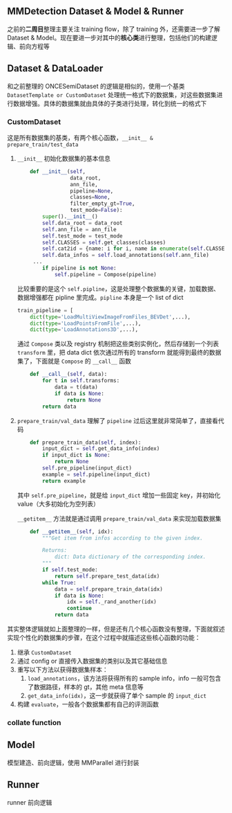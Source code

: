## MMDetection Dataset & Model & Runner

之前的**二周目**整理主要关注 training flow，除了 training 外，还需要进一步了解 Dataset & Model。现在要进一步对其中的**核心类**进行整理，包括他们的构建逻辑、前向方程等

## Dataset & DataLoader

和之前整理的 ONCESemiDataset 的逻辑是相似的，使用一个基类 `DatasetTemplate or CustomDataset` 处理统一格式下的数据集，对这些数据集进行数据增强。具体的数据集就由具体的子类进行处理，转化到统一的格式下

### CustomDataset

这是所有数据集的基类，有两个核心函数，`__init__ & prepare_train/test_data`

1. `__init__` 初始化数据集的基本信息

   ```python
       def __init__(self,
                    data_root,
                    ann_file,
                    pipeline=None,
                    classes=None,
                    filter_empty_gt=True,
                    test_mode=False):
           super().__init__()
           self.data_root = data_root
           self.ann_file = ann_file
           self.test_mode = test_mode
           self.CLASSES = self.get_classes(classes)
           self.cat2id = {name: i for i, name in enumerate(self.CLASSES)}
           self.data_infos = self.load_annotations(self.ann_file)
   		...
           if pipeline is not None:
               self.pipeline = Compose(pipeline)
   ```

   比较重要的是这个 `self.pipline`，这是处理整个数据集的关键，加载数据、数据增强都在 pipline 里完成。`pipline` 本身是一个 list of dict

   ```python
   train_pipeline = [
       dict(type='LoadMultiViewImageFromFiles_BEVDet',...),
       dict(type='LoadPointsFromFile',...),
       dict(type='LoadAnnotations3D',...),
   ```

   通过 `Compose` 类以及 registry 机制把这些类别实例化，然后存储到一个列表 `transform` 里，把 data dict 依次通过所有的 transform 就能得到最终的数据集了，下面就是 `Compose` 的 `__call__` 函数

   ```python
       def __call__(self, data):
           for t in self.transforms:
               data = t(data)
               if data is None:
                   return None
           return data
   ```

2. `prepare_train/val_data` 理解了 `pipeline` 过后这里就非常简单了，直接看代码

   ```python
       def prepare_train_data(self, index):
           input_dict = self.get_data_info(index)
           if input_dict is None:
               return None
           self.pre_pipeline(input_dict)
           example = self.pipeline(input_dict)
           return example
   ```

   其中 `self.pre_pipeline`，就是给 `input_dict` 增加一些固定 key，并初始化 value（大多初始化为空列表）
   
   `__getitem__` 方法就是通过调用 `prepare_train/val_data` 来实现加载数据集
   
   ```python
       def __getitem__(self, idx):
           """Get item from infos according to the given index.
   
           Returns:
               dict: Data dictionary of the corresponding index.
           """
           if self.test_mode:
               return self.prepare_test_data(idx)
           while True:
               data = self.prepare_train_data(idx)
               if data is None:
                   idx = self._rand_another(idx)
                   continue
               return data
   ```

其实整体逻辑就如上面整理的一样，但是还有几个核心函数没有整理，下面就叙述实现个性化的数据集的步骤，在这个过程中就描述这些核心函数的功能：

1. 继承 `CustomDataset`
2. 通过 config or 直接传入数据集的类别以及其它基础信息
3. 重写以下方法以获得数据集样本：
   1. `load_annotations`，该方法将获得所有的 sample info，info 一般可包含了数据路径，样本的 gt，其他 meta 信息等
   2. `get_data_info(idx)`，这一步就获得了单个 sample 的 `input_dict`
4. 构建 `evaluate`，一般各个数据集都有自己的评测函数

### collate function



## Model

模型建造、前向逻辑，使用 MMParallel 进行封装

## Runner

runner 前向逻辑
